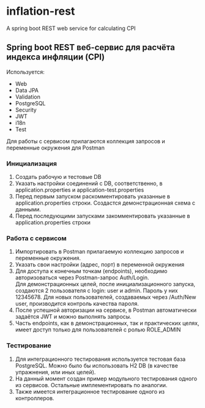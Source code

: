 # inflation-rest
A spring boot REST web service for calculating CPI

## Spring boot REST веб-сервис для расчёта индекса инфляции (CPI)

Используется:
* Web
* Data JPA
* Validation
* PostgreSQL
* Security
* JWT
* i18n
* Test

Для работы с сервисом прилагаются коллекция запросов и переменные окружения для Postman

### Инициализация

1. Создать рабочую и тестовые DB
2. Указать настройки соединений с DB, соответственно, в application.properties и application-test.properties
3. Перед первым запуском раскомментировать указанные в application.properties строки. Создастся демонстрационная схема с
   данными.
4. Перед последующими запусками закомментировать указанные в application.properties строки

### Работа с сервисом

1. Импортировать в Postman прилагаемую коллекцию запросов и переменные окружения.
2. Указать свои настройки (адрес, порт) в переменной окружения
3. Для доступа к конечным точкам (endpoints), необходимо авторизоваться через Postman-запрос Auth/Login.  
   Для демонстрационных целей, после инициализационного запуска, создаются 2 пользователя с login: user и admin.
   Пароль у них 12345678.
   Для новых пользователей, создаваемых через /Auth/New user, производится контроль качества пароля.
4. После успешной авторизации на сервисе, в Postman автоматически задаётся JWT и можно выполнять запросы.
5. Часть endpoints, как в демонстрационных, так и практических целях, имеет доступ только для пользователей с ролью
   ROLE_ADMIN

### Тестирование

1. Для интеграционного тестирования используется тестовая база PostgreSQL. Можно было бы использовать H2 DB (в качестве
   упражнения, или иных целей).
2. На данный момент создан пример модульного тестирования одного из сервисов. Остальные имплементировать по аналогии.
3. Также имеется интеграционное тестирование одного из контроллеров.